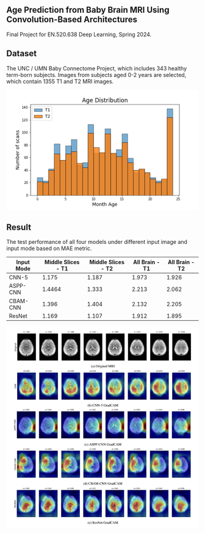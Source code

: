 ## Age Prediction from Baby Brain MRI Using Convolution-Based Architectures

Final Project for EN.520.638 Deep Learning, Spring 2024.

## Dataset

The UNC / UMN Baby Connectome Project, which includes 343 healthy term-born subjects. Images from subjects aged 0-2 years are selected, which contain $1355$ T1 and T2 MRI images.

![](Results\dist.png)

## Result

The test performance of all four models under different input image and input mode based on MAE metric.

| Input Mode | Middle Slices - T1 | Middle Slices - T2 | All Brain - T1 | All Brain - T2 |
| ---------- | ------------------ | ------------------ | -------------- | -------------- |
| CNN-5      | 1.175              | 1.187              | 1.973          | 1.926          |
| ASPP-CNN   | 1.4464             | 1.333              | 2.213          | 2.062          |
| CBAM-CNN   | 1.396              | 1.404              | 2.132          | 2.205          |
| ResNet     | 1.169              | 1.107              | 1.912          | 1.895          |

![](Results\GradCAM.png)